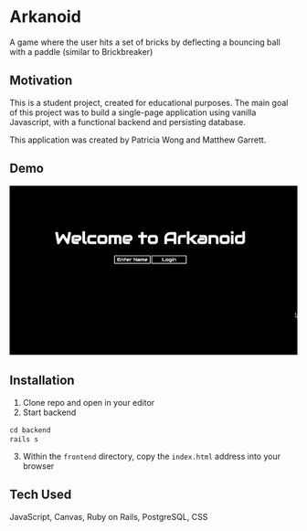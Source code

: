 # Arkanoid

A game where the user hits a set of bricks by deflecting a bouncing ball with a paddle (similar to Brickbreaker) 

## Motivation 

This is a student project, created for educational purposes. The main goal of this project was to build a single-page application using vanilla Javascript, with a functional backend and persisting database. 

This application was created by Patricia Wong and Matthew Garrett. 

## Demo 

![alt-text](https://github.com/p-wong/arkanoid/blob/master/arkanoid_demo.gif)

## Installation 

1. Clone repo and open in your editor
2. Start backend 
```
cd backend 
rails s
```
3. Within the ```frontend``` directory, copy the ```index.html``` address into your browser

## Tech Used

JavaScript, Canvas, Ruby on Rails, PostgreSQL, CSS 
